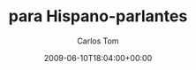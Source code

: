 ---
title: 'para Hispano-parlantes'
posts: 2
hash: 't1038'
author: 'Carlos Tom'
date: 2009-06-10T18:04:00+00:00
sources:
  - http://forums.tokipona.org/viewtopic.php%3Ft=1038.html
---